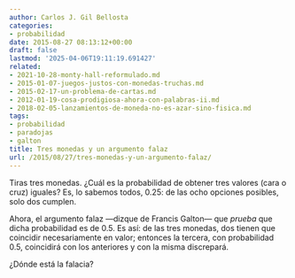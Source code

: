 ```yaml
---
author: Carlos J. Gil Bellosta
categories:
- probabilidad
date: 2015-08-27 08:13:12+00:00
draft: false
lastmod: '2025-04-06T19:11:19.691427'
related:
- 2021-10-28-monty-hall-reformulado.md
- 2015-01-07-juegos-justos-con-monedas-truchas.md
- 2015-02-17-un-problema-de-cartas.md
- 2012-01-19-cosa-prodigiosa-ahora-con-palabras-ii.md
- 2018-02-05-lanzamientos-de-moneda-no-es-azar-sino-fisica.md
tags:
- probabilidad
- paradojas
- galton
title: Tres monedas y un argumento falaz
url: /2015/08/27/tres-monedas-y-un-argumento-falaz/
---
```


Tiras tres monedas. ¿Cuál es la probabilidad de obtener tres valores (cara o cruz) iguales? Es, lo sabemos todos, 0.25: de las ocho opciones posibles, solo dos cumplen.

Ahora, el argumento falaz —dizque de Francis Galton— que _prueba_ que dicha probabilidad es de 0.5. Es así: de las tres monedas, dos tienen que coincidir necesariamente en valor; entonces la tercera, con probabilidad 0.5, coincidirá con los anteriores y con la misma discrepará.

¿Dónde está la falacia?